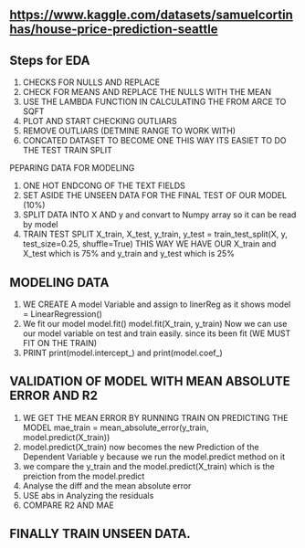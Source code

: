 

## https://www.kaggle.com/datasets/samuelcortinhas/house-price-prediction-seattle

## Steps for EDA

1. CHECKS FOR NULLS AND REPLACE 
2. CHECK FOR MEANS AND REPLACE THE NULLS WITH THE MEAN 
3. USE THE LAMBDA FUNCTION IN CALCULATING THE FROM ARCE TO SQFT 
4. PLOT AND START CHECKING OUTLIARS 
5. REMOVE OUTLIARS (DETMINE RANGE TO WORK WITH)
6. CONCATED DATASET TO BECOME ONE THIS WAY ITS EASIET TO DO THE TEST TRAIN SPLIT

PEPARING DATA FOR MODELING

1. ONE HOT ENDCONG OF THE TEXT FIELDS 
2. SET ASIDE THE UNSEEN DATA FOR THE FINAL TEST OF OUR MODEL (10%)
3. SPLIT DATA INTO X AND y and convart to Numpy array so it can be read by model
4. TRAIN TEST SPLIT  X_train, X_test, y_train, y_test = train_test_split(X, y, test_size=0.25, shuffle=True)
THIS WAY WE HAVE OUR X_train and X_test which is 75% and y_train and y_test which is 25%

## MODELING DATA 

1. WE CREATE A model Variable and assign to linerReg as it shows model = LinearRegression() 
2. We fit our model model.fit()  model.fit(X_train, y_train) Now we can use our model variable on test and train easily. since its been fit (WE MUST FIT ON THE TRAIN)
3.  PRINT print(model.intercept_) and print(model.coef_) 

##   VALIDATION OF MODEL WITH MEAN ABSOLUTE ERROR AND R2 

1. WE GET THE MEAN ERROR BY RUNNING TRAIN ON PREDICTING THE MODEL 
mae_train = mean_absolute_error(y_train, model.predict(X_train))   
2. model.predict(X_train) now becomes the new Prediction of the Dependent Variable y because we run the model.predict method on it
3. we compare the y_train and the model.predict(X_train) which is the preiction from the model.predict
4. Analyse the diff and the mean absolute error
5. USE abs in Analyzing the residuals
6. COMPARE R2 AND MAE 

## FINALLY TRAIN UNSEEN DATA.




